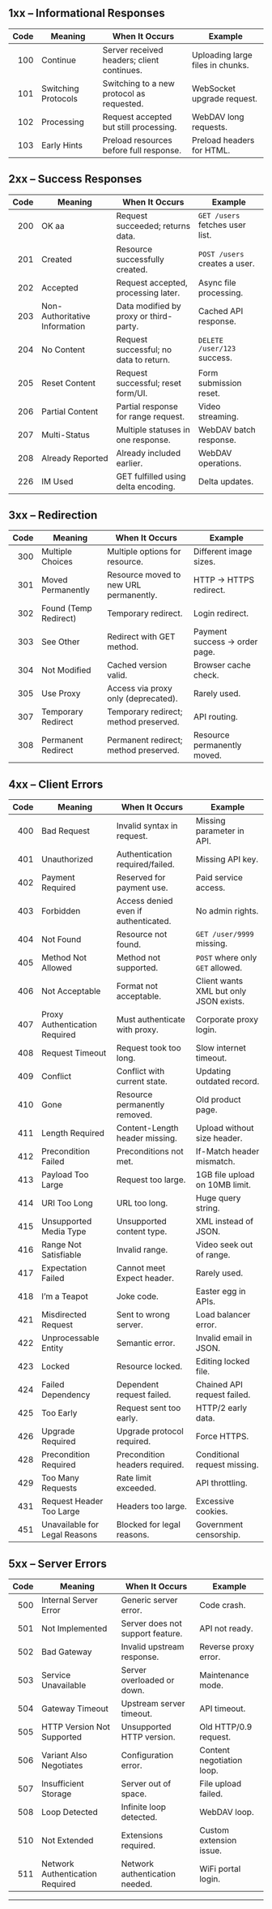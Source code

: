 ## 1xx – Informational Responses
|   Code | Meaning                         | When It Occurs                                   | Example                                 |
| ------:| --------------------------------| ------------------------------------------------ | --------------------------------------- |
|    100 | Continue                        | Server received headers; client continues.       | Uploading large files in chunks.       |
|    101 | Switching Protocols             | Switching to a new protocol as requested.        | WebSocket upgrade request.             |
|    102 | Processing                      | Request accepted but still processing.           | WebDAV long requests.                  |
|    103 | Early Hints                     | Preload resources before full response.          | Preload headers for HTML.              |

## 2xx – Success Responses
|   Code | Meaning                         | When It Occurs                                   | Example                                 |
| ------:| --------------------------------| ------------------------------------------------ | --------------------------------------- |
|    200 | OK         aa                     | Request succeeded; returns data.                 | `GET /users` fetches user list.        |
|    201 | Created                         | Resource successfully created.                   | `POST /users` creates a user.          |
|    202 | Accepted                        | Request accepted, processing later.              | Async file processing.                 |
|    203 | Non-Authoritative Information   | Data modified by proxy or third-party.           | Cached API response.                   |
|    204 | No Content                      | Request successful; no data to return.           | `DELETE /user/123` success.            |
|    205 | Reset Content                   | Request successful; reset form/UI.               | Form submission reset.                 |
|    206 | Partial Content                 | Partial response for range request.              | Video streaming.                       |
|    207 | Multi-Status                    | Multiple statuses in one response.               | WebDAV batch response.                 |
|    208 | Already Reported                | Already included earlier.                        | WebDAV operations.                     |
|    226 | IM Used                         | GET fulfilled using delta encoding.              | Delta updates.                         |

## 3xx – Redirection
|   Code | Meaning                         | When It Occurs                                   | Example                                 |
| ------:| --------------------------------| ------------------------------------------------ | --------------------------------------- |
|    300 | Multiple Choices                | Multiple options for resource.                   | Different image sizes.                  |
|    301 | Moved Permanently               | Resource moved to new URL permanently.           | HTTP → HTTPS redirect.                  |
|    302 | Found (Temp Redirect)           | Temporary redirect.                              | Login redirect.                         |
|    303 | See Other                       | Redirect with GET method.                        | Payment success → order page.           |
|    304 | Not Modified                    | Cached version valid.                            | Browser cache check.                    |
|    305 | Use Proxy                       | Access via proxy only (deprecated).              | Rarely used.                            |
|    307 | Temporary Redirect              | Temporary redirect; method preserved.            | API routing.                            |
|    308 | Permanent Redirect              | Permanent redirect; method preserved.            | Resource permanently moved.             |

## 4xx – Client Errors
|   Code | Meaning                         | When It Occurs                                   | Example                                 |
| ------:| --------------------------------| -------------------------------------------------| --------------------------------------- |
|    400 | Bad Request                     | Invalid syntax in request.                       | Missing parameter in API.               |
|    401 | Unauthorized                    | Authentication required/failed.                  | Missing API key.                        |
|    402 | Payment Required                | Reserved for payment use.                        | Paid service access.                    |
|    403 | Forbidden                       | Access denied even if authenticated.             | No admin rights.                        |
|    404 | Not Found                       | Resource not found.                              | `GET /user/9999` missing.               |
|    405 | Method Not Allowed              | Method not supported.                            | `POST` where only `GET` allowed.        |
|    406 | Not Acceptable                  | Format not acceptable.                           | Client wants XML but only JSON exists.  |
|    407 | Proxy Authentication Required   | Must authenticate with proxy.                    | Corporate proxy login.                  |
|    408 | Request Timeout                 | Request took too long.                           | Slow internet timeout.                  |
|    409 | Conflict                        | Conflict with current state.                     | Updating outdated record.               |
|    410 | Gone                            | Resource permanently removed.                    | Old product page.                       |
|    411 | Length Required                 | Content-Length header missing.                   | Upload without size header.             |
|    412 | Precondition Failed             | Preconditions not met.                           | If-Match header mismatch.               |
|    413 | Payload Too Large               | Request too large.                               | 1GB file upload on 10MB limit.          |
|    414 | URI Too Long                    | URL too long.                                    | Huge query string.                      |
|    415 | Unsupported Media Type          | Unsupported content type.                        | XML instead of JSON.                    |
|    416 | Range Not Satisfiable           | Invalid range.                                   | Video seek out of range.                |
|    417 | Expectation Failed              | Cannot meet Expect header.                       | Rarely used.                            |
|    418 | I’m a Teapot                    | Joke code.                                       | Easter egg in APIs.                     |
|    421 | Misdirected Request             | Sent to wrong server.                            | Load balancer error.                    |
|    422 | Unprocessable Entity            | Semantic error.                                  | Invalid email in JSON.                  |
|    423 | Locked                          | Resource locked.                                 | Editing locked file.                    |
|    424 | Failed Dependency               | Dependent request failed.                        | Chained API request failed.             |
|    425 | Too Early                       | Request sent too early.                          | HTTP/2 early data.                      |
|    426 | Upgrade Required                | Upgrade protocol required.                       | Force HTTPS.                            |
|    428 | Precondition Required           | Precondition headers required.                   | Conditional request missing.            |
|    429 | Too Many Requests               | Rate limit exceeded.                             | API throttling.                         |
|    431 | Request Header Too Large        | Headers too large.                               | Excessive cookies.                      |
|    451 | Unavailable for Legal Reasons   | Blocked for legal reasons.                       | Government censorship.                  |

## 5xx – Server Errors
|   Code | Meaning                         | When It Occurs                                   | Example                                 |
| ------:| --------------------------------| -------------------------------------------------| --------------------------------------- |
|    500 | Internal Server Error           | Generic server error.                            | Code crash.                             |
|    501 | Not Implemented                 | Server does not support feature.                 | API not ready.                          |
|    502 | Bad Gateway                     | Invalid upstream response.                       | Reverse proxy error.                    |
|    503 | Service Unavailable             | Server overloaded or down.                       | Maintenance mode.                       |
|    504 | Gateway Timeout                 | Upstream server timeout.                         | API timeout.                            |
|    505 | HTTP Version Not Supported      | Unsupported HTTP version.                        | Old HTTP/0.9 request.                   |
|    506 | Variant Also Negotiates         | Configuration error.                             | Content negotiation loop.               |
|    507 | Insufficient Storage            | Server out of space.                             | File upload failed.                     |
|    508 | Loop Detected                   | Infinite loop detected.                          | WebDAV loop.                            |
|    510 | Not Extended                    | Extensions required.                             | Custom extension issue.                 |
|    511 | Network Authentication Required | Network authentication needed.                   | WiFi portal login.                      |
----------------------------------------------------------------------------------------------------------------------------------------
